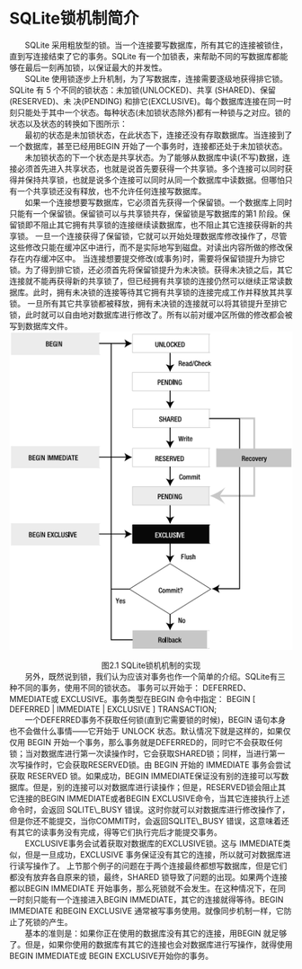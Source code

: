 # SQLite锁机制简介
&nbsp;&nbsp;&nbsp;&nbsp;&nbsp;&nbsp;&nbsp;SQLite 采用粗放型的锁。当一个连接要写数据库，所有其它的连接被锁住，直到写连接结束了它的事务。SQLite 有一个加锁表，来帮助不同的写数据库都能够在最后一刻再加锁，以保证最大的并发性。<br>
&nbsp;&nbsp;&nbsp;&nbsp;&nbsp;&nbsp;&nbsp;SQLite 使用锁逐步上升机制，为了写数据库，连接需要逐级地获得排它锁。SQLite 有 5 个不同的锁状态：未加锁(UNLOCKED)、共享 (SHARED)、保留 (RESERVED)、未 决(PENDING)  和排它(EXCLUSIVE)。每个数据库连接在同一时刻只能处于其中一个状态。每种状态(未加锁状态除外)都有一种锁与之对应。锁的状态以及状态的转换如下图所示：<br>
&nbsp;&nbsp;&nbsp;&nbsp;&nbsp;&nbsp;&nbsp;最初的状态是未加锁状态，在此状态下，连接还没有存取数据库。当连接到了一个数据库，甚至已经用BEGIN 开始了一个事务时，连接都还处于未加锁状态。<br>
&nbsp;&nbsp;&nbsp;&nbsp;&nbsp;&nbsp;&nbsp;未加锁状态的下一个状态是共享状态。为了能够从数据库中读(不写)数据，连接必须首先进入共享状态，也就是说首先要获得一个共享锁。多个连接可以同时获得并保持共享锁，也就是说多个连接可以同时从同一个数据库中读数据。但哪怕只有一个共享锁还没有释放，也不允许任何连接写数据库。<br>
&nbsp;&nbsp;&nbsp;&nbsp;&nbsp;&nbsp;&nbsp;如果一个连接想要写数据库，它必须首先获得一个保留锁。一个数据库上同时只能有一个保留锁。保留锁可以与共享锁共存，保留锁是写数据库的第1 阶段。保留锁即不阻止其它拥有共享锁的连接继续读数据库，也不阻止其它连接获得新的共享锁。 一旦一个连接获得了保留锁，它就可以开始处理数据库修改操作了，尽管这些修改只能在缓冲区中进行，而不是实际地写到磁盘。对读出内容所做的修改保存在内存缓冲区中。 当连接想要提交修改(或事务)时，需要将保留锁提升为排它锁。为了得到排它锁，还必须首先将保留锁提升为未决锁。获得未决锁之后，其它连接就不能再获得新的共享锁了，但已经拥有共享锁的连接仍然可以继续正常读数据库。此时，拥有未决锁的连接等待其它拥有共享锁的连接完成工作并释放其共享锁。 一旦所有其它共享锁都被释放，拥有未决锁的连接就可以将其锁提升至排它锁，此时就可以自由地对数据库进行修改了。所有以前对缓冲区所做的修改都会被写到数据库文件。
<img src="p2.png">
<div align="center">图2.1 SQLite锁机机制的实现</div>
&nbsp;&nbsp;&nbsp;&nbsp;&nbsp;&nbsp;&nbsp;另外，既然说到锁，我们认为应该对事务也作一个简单的介绍。SQLite有三种不同的事务，使用不同的锁状态。 事务可以开始于： DEFERRED、 MMEDIATE或 EXCLUSIVE。事务类型在BEGIN 命令中指定： BEGIN [ DEFERRED | IMMEDIATE | EXCLUSIVE ] TRANSACTION;<br> &nbsp;&nbsp;&nbsp;&nbsp;&nbsp;&nbsp;&nbsp;一个DEFERRED事务不获取任何锁(直到它需要锁的时候)，BEGIN 语句本身也不会做什么事情——它开始于 UNLOCK 状态。默认情况下就是这样的，如果仅仅用 BEGIN 开始一个事务，那么事务就是DEFERRED的，同时它不会获取任何锁；当对数据库进行第一次读操作时，它会获取SHARED锁；同样，当进行第一次写操作时，它会获取RESERVED锁。由 BEGIN 开始的 IMMEDIATE 事务会尝试获取 RESERVED 锁。如果成功，BEGIN IMMEDIATE保证没有别的连接可以写数据库。但是，别的连接可以对数据库进行读操作；但是，RESERVED锁会阻止其它连接的BEGIN IMMEDIATE或者BEGIN EXCLUSIVE命令，当其它连接执行上述命令时，会返回 SQLITE\_BUSY 错误。这时你就可以对数据库进行修改操作了，但是你还不能提交，当你COMMIT时，会返回SQLITE\_BUSY 错误，这意味着还有其它的读事务没有完成，得等它们执行完后才能提交事务。<br>
&nbsp;&nbsp;&nbsp;&nbsp;&nbsp;&nbsp;&nbsp;EXCLUSIVE事务会试着获取对数据库的EXCLUSIVE锁。这与 IMMEDIATE类似，但是一旦成功，EXCLUSIVE 事务保证没有其它的连接，所以就可对数据库进行读写操作了。 上节那个例子的问题在于两个连接最终都想写数据库，但是它们都没有放弃各自原来的锁，最终，SHARED 锁导致了问题的出现。如果两个连接都以BEGIN IMMEDIATE 开始事务，那么死锁就不会发生。在这种情况下，在同一时刻只能有一个连接进入BEGIN IMMEDIATE，其它的连接就得等待。BEGIN IMMEDIATE 和BEGIN EXCLUSIVE 通常被写事务使用。就像同步机制一样，它防止了死锁的产生。 <br>
&nbsp;&nbsp;&nbsp;&nbsp;&nbsp;&nbsp;&nbsp;基本的准则是：如果你正在使用的数据库没有其它的连接，用BEGIN 就足够了。但是，如果你使用的数据库有其它的连接也会对数据库进行写操作，就得使用 BEGIN IMMEDIATE或 BEGIN EXCLUSIVE开始你的事务。
